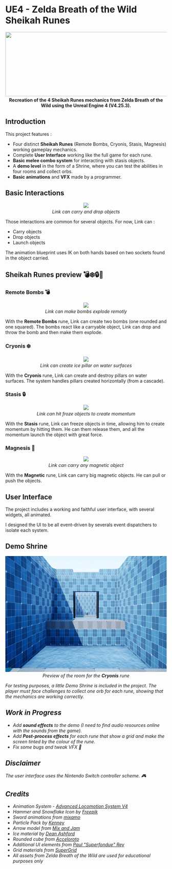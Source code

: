 # UE4 - Zelda Breath of the Wild Sheikah Runes
<p align="center">
  <img src="./DemoRessources/SheikahOrbs2.gif" width="550" height="200">
  <br><b>Recreation of the 4 Sheikah Runes mechanics from Zelda Breath of the Wild using the Unreal Engine 4 (V4.25.3).</b>
</p>


## Introduction

This project features :
* Four distinct <b>Sheikah Runes</b> (Remote Bombs, Cryonis, Stasis, Magnesis) working gameplay mechanics.
* Complete <b>User Interface</b> working like the full game for each rune.
* <b>Basic melee combo system</b> for interacting with stasis objects.
* A <b>demo level</b> in the form of a Shrine, where you can test the abilities in four rooms and collect orbs.
* <b>Basic animations</b> and <b>VFX</b> made by a programmer.

## Basic Interactions
<p align="center">
  <img src="./DemoRessources/CarryDropBomb.gif">
  <br><i>Link can carry and drop objects</i>
</p>

Those interactions are common for several objects. 
For now, Link can :
* Carry objects
* Drop objects
* Launch objects

The animation blueprint uses IK on both hands based on two sockets found in the object carried.

  
## Sheikah Runes preview 💣❄️🔒🧲


### Remote Bombs 💣
<p align="center">
  <img src="./DemoRessources/ExplodeBomb.gif">
  <br><i>Link can make bombs explode remotly</i>
</p>

With the <b>Remote Bombs</b> rune, Link can create two bombs (one rounded and one squared). The bombs react like a carryable object, Link can drop and throw the bomb and then make them explode.

### Cryonis ❄️
<p align="center">
  <img src="./DemoRessources/CryonisCreate.gif">
  <br><i>Link can create ice pillar on water surfaces</i>
</p>

With the <b>Cryonis</b> rune, Link can create and destroy pillars on water surfaces. The system handles pillars created horizontally (from a cascade).

### Stasis 🔒
<p align="center">
  <img src="./DemoRessources/StasisHit.gif">
  <br><i>Link can hit froze objects to create momentum</i>
</p>
 
With the <b>Stasis</b> rune, Link can freeze objects in time, allowing him to create momentum by hitting them. He can them release them, and all the momentum launch the object with great force.
  

### Magnesis 🧲
<p align="center">
  <img src="./DemoRessources/MagnesisCarry.gif">
  <br><i>Link can carry any magnetic object</i>
</p>
  
 With the <b>Magnetic</b> rune, Link can carry big magnetic objects. He can pull or push the objects.
 
## User Interface

The project includes a working and faithful user interface, with several widgets, all animated.

I designed the UI to be all event-driven by severals event dispatchers to isolate each system. 

## Demo Shrine

<p align="center">
  <img src="./DemoRessources/ShrineCryonis.png" width="640" height="360">
  <br><i>Preview of the room for the <b>Cryonis</b> rune<i>
</p>

For testing purposes, a little Demo Shrine is included in the project. The player must face challenges to collect one orb for each rune, showing that the mechanics are working correctly.

## Work in Progress
* Add <b>sound effects</b> to the demo (I need to find audio resources online with the sounds from the game).
* Add <b>Post-process effects</b> for each rune that show a grid and make the screen tinted by the colour of the rune.
* Fix some bugs and tweak VFX 🐛

## Disclaimer
The user interface uses the Nintendo Switch controller scheme. 🎮 

## Credits
* Animation System - [Advanced Locomotion System V4](https://www.unrealengine.com/marketplace/en-US/product/advanced-locomotion-system-v1)
* Hammer and Snowflake Icon by [Freepik](https://www.flaticon.com/authors/freepik)
* Sword animations from [mixamo](https://www.mixamo.com)
* Particle Pack by [Kenney](https://www.kenney.nl/assets/particle-pack)
* Arrow model from [Mix and Jam](https://www.youtube.com/channel/UCLyVUwlB_Hahir_VsKkGPIA)
* Ice material by [Dean Ashford](https://www.youtube.com/watch?v=sE64iTjnoUM)
* Rounded cube from [Acceloroto](http://acceleroto.com/2013/08/game-prototyping-rounded-cube-3d-model/)
* Additional UI elements from [Paul "Superfondue" Rey](https://www.instagram.com/superfondue/)
* Grid materials from [SuperGrid](https://www.unrealengine.com/marketplace/en-US/product/supergrid-starter-pack)
* All assets from Zelda Breath of the Wild are used for educational purposes only

